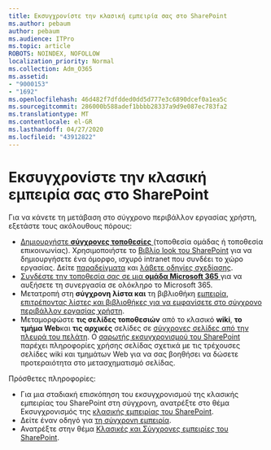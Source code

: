 ```yaml
---
title: Εκσυγχρονίστε την κλασική εμπειρία σας στο SharePoint
ms.author: pebaum
author: pebaum
ms.audience: ITPro
ms.topic: article
ROBOTS: NOINDEX, NOFOLLOW
localization_priority: Normal
ms.collection: Adm_O365
ms.assetid:
- "9000153"
- "1692"
ms.openlocfilehash: 46d482f7dfdded0dd5d777e3c6890dcef0a1ea5c
ms.sourcegitcommit: 286000b588adef1bbbb28337a9d9e087ec783fa2
ms.translationtype: MT
ms.contentlocale: el-GR
ms.lasthandoff: 04/27/2020
ms.locfileid: "43912822"
---
```

# <a name="modernize-your-classic-sharepoint-experience"></a>Εκσυγχρονίστε την κλασική εμπειρία σας στο SharePoint

Για να κάνετε τη μετάβαση στο σύγχρονο περιβάλλον εργασίας χρήστη, εξετάστε τους ακόλουθους πόρους:

- [Δημιουργήστε **σύγχρονες τοποθεσίες** ](https://support.office.com/article/create-a-team-site-in-sharepoint-ef10c1e7-15f3-42a3-98aa-b5972711777d) (τοποθεσία ομάδας ή τοποθεσία επικοινωνίας). Χρησιμοποιήστε το [Βιβλίο look του SharePoint](https://lookbook.microsoft.com/assets/SharePoint_lookbook_2019.pdf) για να δημιουργήσετε ένα όμορφο, ισχυρό intranet που συνδέει το χώρο εργασίας. Δείτε [παραδείγματα](https://lookbook.microsoft.com/) και [λάβετε οδηγίες σχεδίασης](https://spdesign.azurewebsites.net/).
- [Συνδέστε την τοποθεσία σας σε μια **ομάδα Microsoft 365** ](https://docs.microsoft.com/sharepoint/dev/transform/modernize-connect-to-office365-group) για να αυξήσετε τη συνεργασία σε ολόκληρο το Microsoft 365.
- Μετατροπή στη **σύγχρονη λίστα και** τη βιβλιοθήκη [εμπειρία, επιτρέποντας λίστες και βιβλιοθήκες για να εμφανίσετε στο σύγχρονο περιβάλλον εργασίας χρήστη](https://docs.microsoft.com/sharepoint/dev/transform/modernize-userinterface-lists-and-libraries).
- Μεταμορφώστε **τις σελίδες τοποθεσιών** από το κλασικό **wiki**, **το τμήμα Web**και **τις αρχικές** σελίδες σε [σύγχρονες σελίδες από την πλευρά του πελάτη](https://docs.microsoft.com/sharepoint/dev/transform/modernize-userinterface-site-pages). Ο [σαρωτής εκσυγχρονισμού του SharePoint](https://docs.microsoft.com/sharepoint/dev/transform/modernize-scanner) παρέχει πληροφορίες χρήσης σελίδας σχετικά με τις τρέχουσες σελίδες wiki και τμημάτων Web για να σας βοηθήσει να δώσετε προτεραιότητα στο μετασχηματισμό σελίδας.

Πρόσθετες πληροφορίες:

- Για μια σταδιακή επισκόπηση του εκσυγχρονισμού της κλασικής εμπειρίας του SharePoint στη σύγχρονη, ανατρέξτε στο θέμα Εκσυγχρονισμός της [κλασικής εμπειρίας του SharePoint](https://docs.microsoft.com/sharepoint/dev/transform/modernize-classic-sites).
- Δείτε έναν οδηγό για [τη σύγχρονη εμπειρία](https://docs.microsoft.com/sharepoint/guide-to-sharepoint-modern-experience).
- Ανατρέξτε στην θέμα [Κλασικές και Σύγχρονες εμπειρίες του SharePoint](https://support.office.com/article/sharepoint-classic-and-modern-experiences-5725c103-505d-4a6e-9350-300d3ec7d73f).
